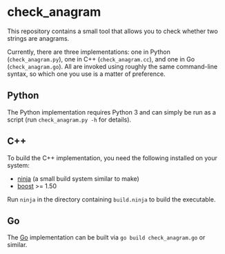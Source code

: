 check_anagram
=============
This repository contains a small tool that allows you to check whether two
strings are anagrams.

Currently, there are three implementations: one in Python (`check_anagram.py`),
one in C++ (`check_anagram.cc`), and one in Go (`check_anagram.go`). All are
invoked using roughly the same command-line syntax, so which one you use is a
matter of preference.

Python
------
The Python implementation requires Python 3 and can simply be run as a script
(run `check_anagram.py -h` for details).

C++
---
To build the C++ implementation, you need the following installed on your
system:

*   [ninja](http://martine.github.com/ninja/) (a small build system similar to
    make)
*   [boost](http://www.boost.org/) >= 1.50

Run `ninja` in the directory containing `build.ninja` to build the executable.

Go
---
The [Go](http://golang.org) implementation can be built via
`go build check_anagram.go` or similar.

